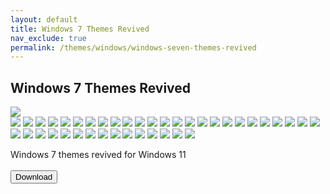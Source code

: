 ```yaml
---
layout: default
title: Windows 7 Themes Revived
nav_exclude: true
permalink: /themes/windows/windows-seven-themes-revived
---
```


<div class="card">
  <div class="container">
    <h2 class="text-delta">Windows 7 Themes Revived</h2>
    <img src="https://images-wixmp-ed30a86b8c4ca887773594c2.wixmp.com/i/836bd001-fc1e-41ac-8fce-917bee5d1f0e/dino2ml-ee84d62e-9ad3-4dbe-a5f3-62c414afec6e.png/v1/fill/w_1200,h_557,q_80,strp/windows_7_themes_revived_by_og_nimbi_dino2ml-fullview.jpg" class="squared-corners">
    <div class="gallery">
      <img src="../../assets/PreviewImages/Windows-7-Themes-Revived/Home Premium.png" class="squared-corners">
      <img src="../../assets/PreviewImages/Windows-7-Themes-Revived/Professional.png" class="squared-corners">
      <img src="../../assets/PreviewImages/Windows-7-Themes-Revived/Ultimate.png" class="squared-corners">
      <img src="../../assets/PreviewImages/Windows-7-Themes-Revived/Nature.png" class="squared-corners">
      <img src="../../assets/PreviewImages/Windows-7-Themes-Revived/Landscapes.png" class="squared-corners">
      <img src="../../assets/PreviewImages/Windows-7-Themes-Revived/Scenes.png" class="squared-corners">
      <img src="../../assets/PreviewImages/Windows-7-Themes-Revived/Characters.png" class="squared-corners">
      <img src="../../assets/PreviewImages/Windows-7-Themes-Revived/Architecture.png" class="squared-corners">
      <img src="../../assets/PreviewImages/Windows-7-Themes-Revived/Windows 7 Classic.png" class="squared-corners">
      <img src="../../assets/PreviewImages/Windows-7-Themes-Revived/Australia.png" class="squared-corners">
      <img src="../../assets/PreviewImages/Windows-7-Themes-Revived/Brazil.png" class="squared-corners">
      <img src="../../assets/PreviewImages/Windows-7-Themes-Revived/Canada.png" class="squared-corners">
      <img src="../../assets/PreviewImages/Windows-7-Themes-Revived/China.png" class="squared-corners">
      <img src="../../assets/PreviewImages/Windows-7-Themes-Revived/France.png" class="squared-corners">
      <img src="../../assets/PreviewImages/Windows-7-Themes-Revived/Germany.png" class="squared-corners">
      <img src="../../assets/PreviewImages/Windows-7-Themes-Revived/India.png" class="squared-corners">
      <img src="../../assets/PreviewImages/Windows-7-Themes-Revived/Italy.png" class="squared-corners">
      <img src="../../assets/PreviewImages/Windows-7-Themes-Revived/Japan.png" class="squared-corners">
      <img src="../../assets/PreviewImages/Windows-7-Themes-Revived/Korea.png" class="squared-corners">
      <img src="../../assets/PreviewImages/Windows-7-Themes-Revived/Mexico.png" class="squared-corners">
      <img src="../../assets/PreviewImages/Windows-7-Themes-Revived/Poland.png" class="squared-corners">
      <img src="../../assets/PreviewImages/Windows-7-Themes-Revived/Russia.png" class="squared-corners">
      <img src="../../assets/PreviewImages/Windows-7-Themes-Revived/South Africa.png" class="squared-corners">
      <img src="../../assets/PreviewImages/Windows-7-Themes-Revived/Spain.png" class="squared-corners">
      <img src="../../assets/PreviewImages/Windows-7-Themes-Revived/Taiwan.png" class="squared-corners">
      <img src="../../assets/PreviewImages/Windows-7-Themes-Revived/United Kingdoms.png" class="squared-corners">
      <img src="../../assets/PreviewImages/Windows-7-Themes-Revived/United States.png" class="squared-corners">
      <img src="../../assets/PreviewImages/Windows-7-Themes-Revived/Ultimate Black.png" class="squared-corners">
      <img src="../../assets/PreviewImages/Windows-7-Themes-Revived/Ultimate Bliss.png" class="squared-corners">
      <img src="../../assets/PreviewImages/Windows-7-Themes-Revived/Ultimate Blush.png" class="squared-corners">
      <img src="../../assets/PreviewImages/Windows-7-Themes-Revived/Ultimate Fire.png" class="squared-corners">
      <img src="../../assets/PreviewImages/Windows-7-Themes-Revived/Ultimate Light.png" class="squared-corners">
      <img src="../../assets/PreviewImages/Windows-7-Themes-Revived/Ultimate Lime.png" class="squared-corners">
      <img src="../../assets/PreviewImages/Windows-7-Themes-Revived/Ultimate Orange.png" class="squared-corners">
      <img src="../../assets/PreviewImages/Windows-7-Themes-Revived/Ultimate Ruby.png" class="squared-corners">
      <img src="../../assets/PreviewImages/Windows-7-Themes-Revived/Ultimate Sea.png" class="squared-corners">
      <img src="../../assets/PreviewImages/Windows-7-Themes-Revived/Ultimate Sky.png" class="squared-corners">
      <img src="../../assets/PreviewImages/Windows-7-Themes-Revived/Ultimate Twilight.png" class="squared-corners">
      <img src="../../assets/PreviewImages/Windows-7-Themes-Revived/Ultimate Violet.png" class="squared-corners">
      <img src="../../assets/PreviewImages/Windows-7-Themes-Revived/Bullet Asylum.png" class="squared-corners">
    </div>
    <p class="text-delta">Windows 7 themes revived for Windows 11
      <br /><br />
      <a href="https://www.deviantart.com/og-nimbi/art/Windows-7-Themes-Revived-1128145485" target="_blank">
        <button type="button" name="button" class="btn">Download</button></a></p>
  </div>
</div>